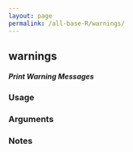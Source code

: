 ```yaml
---
layout: page
permalink: /all-base-R/warnings/
---
```


## __warnings__

#### _Print Warning Messages_

### Usage

### Arguments

### Notes
